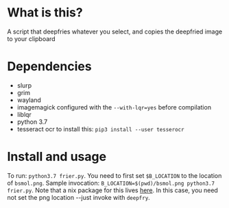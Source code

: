 # What is this? 
A script that deepfries whatever you select, and copies the deepfried image to your clipboard
# Dependencies 
- slurp
- grim
- wayland
- imagemagick configured with the `--with-lqr=yes` before compilation
- liblqr
- python 3.7
- tesseract ocr to install this: `pip3 install --user tesserocr`
# Install and usage
To run: `python3.7 frier.py`. You need to first set `$B_LOCATION` to the location of `bsmol.png`. Sample invocation: `B_LOCATION=$(pwd)/bsmol.png python3.7 frier.py`. Note that a nix package for this lives [here](https://github.com/DieracDelta/nix_home_manager_configs/tree/master/pkgs/deepfry). In this case, you need not set the png location --just invoke with `deepfry`. 
